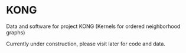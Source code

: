 # KONG
Data and software for project KONG (Kernels for ordered neighborhood graphs)

Currently under construction, please visit later for code and data.
